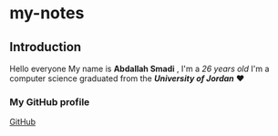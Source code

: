 # my-notes
## Introduction ## 
Hello everyone My name is **Abdallah Smadi** , I'm a *26 years old*
I'm a computer science graduated from the ***University of Jordan*** ❤
### My GitHub profile ###
[GitHub](https://github.com/Abdsmadi4)


